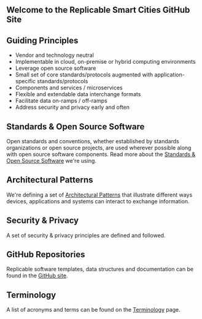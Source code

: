 ## Welcome to the Replicable Smart Cities GitHub Site

## Guiding Principles

* Vendor and technology neutral
* Implementable in cloud, on-premise or hybrid computing environments
* Leverage open source software
* Small set of core standards/protocols augmented with application-specific standards/protocols
* Components and services / microservices
* Flexible and extendable data interchange formats
* Facilitate data on-ramps / off-ramps
* Address security and privacy early and often

## Standards & Open Source Software

Open standards and conventions, whether established by standards organizations or open source projects, are used wherever possible along with open source software components. Read more about the [Standards & Open Source Software](https://replicablesmartcities.github.io/standards) we're using.

## Architectural Patterns

We're defining a set of [Architectural Patterns](https://replicablesmartcities.github.io/architecture) that illustrate different ways devices, applications and systems can interact to exchange information.

## Security & Privacy

A set of security & privacy principles are defined and followed.

## GitHub Repositories

Replicable software templates, data structures and documentation can be found in the [GitHub site](https://github.com/ReplicableSmartCities).

## Terminology

A list of acronyms and terms can be found on the [Terminology](https://replicablesmartcities.github.io/terminology) page.

